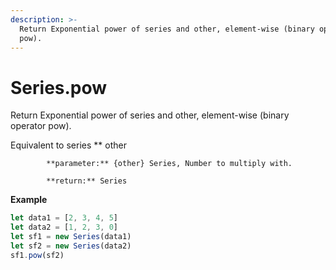 ```yaml
---
description: >-
  Return Exponential power of series and other, element-wise (binary operator
  pow).
---
```


# Series.pow

Return Exponential power of series and other, element-wise \(binary operator pow\).

Equivalent to series \*\* other

            **parameter:** {other} Series, Number to multiply with.

            **return:** Series

**Example**

```javascript
let data1 = [2, 3, 4, 5]
let data2 = [1, 2, 3, 0]
let sf1 = new Series(data1)
let sf2 = new Series(data2)
sf1.pow(sf2)
```


